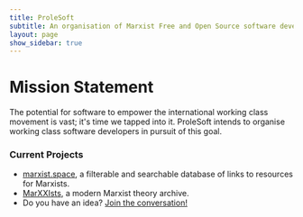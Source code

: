 ```yaml
---
title: ProleSoft
subtitle: An organisation of Marxist Free and Open Source software developers
layout: page
show_sidebar: true
---
```


# Mission Statement

The potential for software to empower the international working class movement
is vast; it's time we tapped into it. ProleSoft intends to organise
working class software developers in pursuit of this goal.

### Current Projects

* [marxist.space](https://marxist.space), a filterable and searchable database of
  links to resources for Marxists.
* [MarXXIsts](https://github.com/prolesoft/marxxists-python), a modern Marxist
  theory archive.
* Do you have an idea? [Join the conversation!](/contribute)

